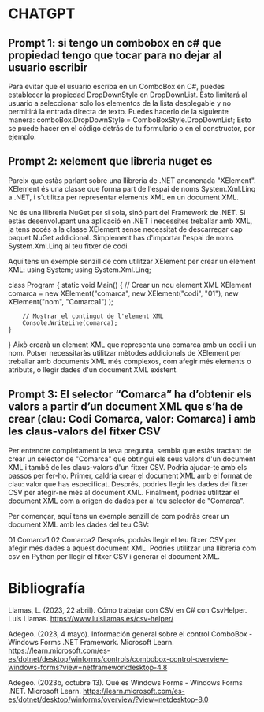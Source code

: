 # CHATGPT

## Prompt 1: si tengo un combobox en c# que propiedad tengo que tocar para no dejar al usuario escribir

Para evitar que el usuario escriba en un ComboBox en C#, puedes establecer la propiedad DropDownStyle en DropDownList. Esto limitará al usuario a seleccionar solo los elementos de la lista desplegable y no permitirá la entrada directa de texto. Puedes hacerlo de la siguiente manera:
comboBox.DropDownStyle = ComboBoxStyle.DropDownList;
Esto se puede hacer en el código detrás de tu formulario o en el constructor, por ejemplo.

## Prompt 2: xelement que libreria nuget es

Pareix que estàs parlant sobre una llibreria de .NET anomenada "XElement". XElement és una classe que forma part de l'espai de noms System.Xml.Linq a .NET, i s'utilitza per representar elements XML en un document XML.

No és una llibreria NuGet per si sola, sinó part del Framework de .NET. Si estàs desenvolupant una aplicació en .NET i necessites treballar amb XML, ja tens accés a la classe XElement sense necessitat de descarregar cap paquet NuGet addicional. Simplement has d'importar l'espai de noms System.Xml.Linq al teu fitxer de codi.

Aquí tens un exemple senzill de com utilitzar XElement per crear un element XML:
using System;
using System.Xml.Linq;

class Program
{
    static void Main()
    {
        // Crear un nou element XML
        XElement comarca = new XElement("comarca",
            new XElement("codi", "01"),
            new XElement("nom", "Comarca1")
        );

        // Mostrar el contingut de l'element XML
        Console.WriteLine(comarca);
    }
}
Això crearà un element XML que representa una comarca amb un codi i un nom. Potser necessitaràs utilitzar mètodes addicionals de XElement per treballar amb documents XML més complexos, com afegir més elements o atributs, o llegir dades d'un document XML existent.

## Prompt 3:  El selector “Comarca” ha d’obtenir els valors a partir d’un document XML que s’ha de crear (clau: Codi Comarca, valor: Comarca) i amb les claus-valors del fitxer CSV

Per entendre completament la teva pregunta, sembla que estàs tractant de crear un selector de "Comarca" que obtingui els seus valors d'un document XML i també de les claus-valors d'un fitxer CSV. Podria ajudar-te amb els passos per fer-ho. Primer, caldria crear el document XML amb el format de clau: valor que has especificat. Després, podries llegir les dades del fitxer CSV per afegir-ne més al document XML. Finalment, podries utilitzar el document XML com a origen de dades per al teu selector de "Comarca".

Per començar, aquí tens un exemple senzill de com podràs crear un document XML amb les dades del teu CSV:

<comarques>
    <comarca>
        <codi>01</codi>
        <nom>Comarca1</nom>
    </comarca>
    <comarca>
        <codi>02</codi>
        <nom>Comarca2</nom>
    </comarca>
    <!-- Més comarques aquí -->
</comarques>
Després, podràs llegir el teu fitxer CSV per afegir més dades a aquest document XML. Podries utilitzar una llibreria com csv en Python per llegir el fitxer CSV i generar el document XML.

# Bibliografía 

Llamas, L. (2023, 22 abril). Cómo trabajar con CSV en C# con CsvHelper. Luis Llamas. https://www.luisllamas.es/csv-helper/

Adegeo. (2023, 4 mayo). Información general sobre el control ComboBox - Windows Forms .NET Framework. Microsoft Learn. https://learn.microsoft.com/es-es/dotnet/desktop/winforms/controls/combobox-control-overview-windows-forms?view=netframeworkdesktop-4.8

Adegeo. (2023b, octubre 13). Qué es Windows Forms - Windows Forms .NET. Microsoft Learn. https://learn.microsoft.com/es-es/dotnet/desktop/winforms/overview/?view=netdesktop-8.0
